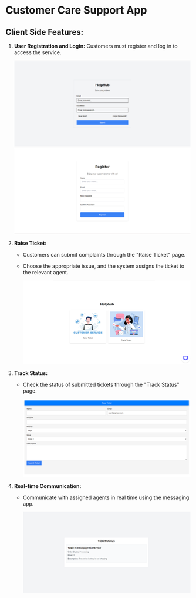 # Customer Care Support App
## Client Side Features:

1. **User Registration and Login:**
   Customers must register and log in to access the service.
   
   ![](c1.png)   ![](s2.png)

2. **Raise Ticket:**
   - Customers can submit complaints through the "Raise Ticket" page.
   - Choose the appropriate issue, and the system assigns the ticket to the relevant agent.
  
     ![](c3.png)
     
3. **Track Status:**
   - Check the status of submitted tickets through the "Track Status" page.
     
      ![](c4.png)

4. **Real-time Communication:**
   - Communicate with assigned agents in real time using the messaging app.

     ![](c5.png)

